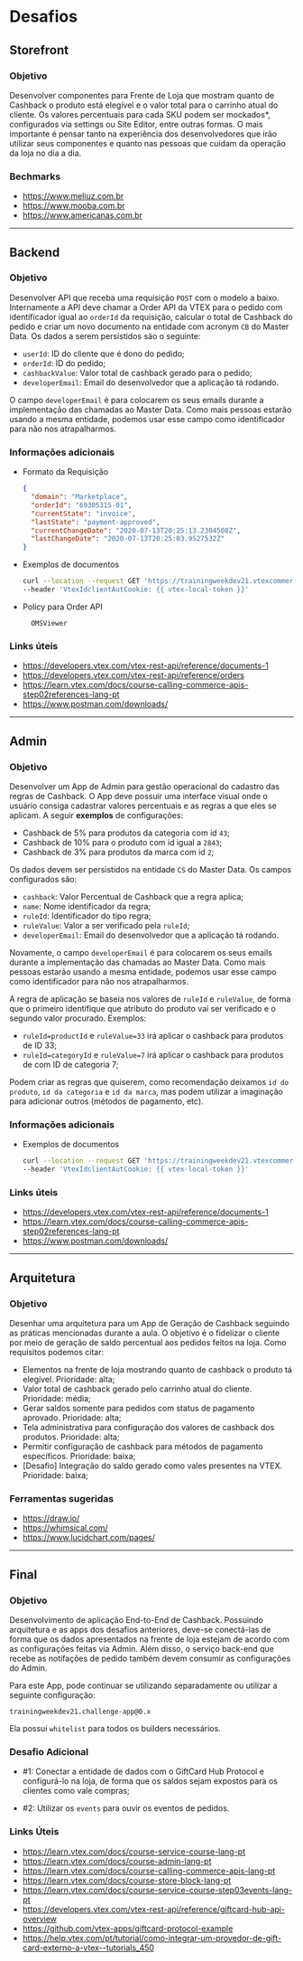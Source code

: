 # Desafios

## Storefront

### Objetivo
Desenvolver componentes para Frente de Loja que mostram quanto de Cashback o produto está elegível e o valor total para o carrinho atual do cliente. Os valores percentuais para cada SKU podem ser mockados*, configurados via settings ou Site Editor, entre outras formas. O mais importante é pensar tanto na experiência dos desenvolvedores que irão utilizar seus componentes e quanto nas pessoas que cuidam da operação da loja no dia a dia.

### Bechmarks
- https://www.meliuz.com.br
- https://www.mooba.com.br
- https://www.americanas.com.br

___

## Backend

### Objetivo
Desenvolver API que receba uma requisição `POST` com o modelo a baixo. Internamente a API deve chamar a Order API da VTEX para o pedido com identificador igual ao `orderId` da requisição, calcular o total de Cashback do pedido e criar um novo documento na entidade com acronym `CB` do Master Data. Os dados a serem persistidos são o seguinte:

- `userId`: ID do cliente que é dono do pedido;
- `orderId`: ID do pedido;
- `cashbackValue`: Valor total de cashback gerado para o pedido;
- `developerEmail`: Email do desenvolvedor que a aplicação tá rodando.

O campo `developerEmail` é para colocarem os seus emails durante a implementação das chamadas ao Master Data. Como mais pessoas estarão usando a mesma entidade, podemos usar esse campo como identificador para não nos atrapalharmos.

### Informações adicionais

* Formato da Requisição
    ```json
    {
      "domain": "Marketplace",
      "orderId": "69305315-01",
      "currentState": "invoice",
      "lastState": "payment-approved",
      "currentChangeDate": "2020-07-13T20:25:13.2304508Z",
      "lastChangeDate": "2020-07-13T20:25:03.9527532Z"
    }
    ```

* Exemplos de documentos
    ```bash
    curl --location --request GET 'https://trainingweekdev21.vtexcommercestable.com.br/api/dataentities/CB/search?_fields=developerEmail,userId,orderId,cashbackValue' \
    --header 'VtexIdclientAutCookie: {{ vtex-local-token }}'
    ```

* Policy para Order API

        OMSViewer

### Links úteis
- https://developers.vtex.com/vtex-rest-api/reference/documents-1
- https://developers.vtex.com/vtex-rest-api/reference/orders
- https://learn.vtex.com/docs/course-calling-commerce-apis-step02references-lang-pt
- https://www.postman.com/downloads/

___
## Admin

### Objetivo

Desenvolver um App de Admin para gestão operacional do cadastro das regras de Cashback. O App deve possuir uma interface visual onde o usuário consiga cadastrar valores percentuais e as regras a que eles se aplicam. A seguir **exemplos** de configurações:

- Cashback de 5% para produtos da categoria com id `43`;
- Cashback de 10% para o produto com id igual a `2843`;
- Cashback de 3% para produtos da marca com id `2`;

Os dados devem ser persistidos na entidade `CS` do Master Data. Os campos configurados são:

- `cashback`: Valor Percentual de Cashback que a regra aplica;
- `name`: Nome identificador da regra;
- `ruleId`: Identificador do tipo regra;
- `ruleValue`: Valor a ser verificado pela `ruleId`;
- `developerEmail`: Email do desenvolvedor que a aplicação tá rodando.

Novamente, o campo `developerEmail` é para colocarem os seus emails durante a implementação das chamadas ao Master Data. Como mais pessoas estarão usando a mesma entidade, podemos usar esse campo como identificador para não nos atrapalharmos.

A regra de aplicação se baseia nos valores de `ruleId` e `ruleValue`, de forma que o primeiro identifique que atributo do produto vai ser verificado e o segundo valor procurado. Exemplos:

- `ruleId=productId` e `ruleValue=33` irá aplicar o cashback para produtos de ID 33;
- `ruleId=categoryId` e `ruleValue=7` irá aplicar o cashback para produtos de com ID de categoria 7;

Podem criar as regras que quiserem, como recomendação deixamos `id do produto`, `id da categoria` e `id da marca`, mas podem utilizar a imaginação para adicionar outros (métodos de pagamento, etc).

### Informações adicionais

* Exemplos de documentos
    ```bash
    curl --location --request GET 'https://trainingweekdev21.vtexcommercestable.com.br/api/dataentities/CS/search?_fields=cashback,name,ruleId,ruleValue,developerEmail' \
    --header 'VtexIdclientAutCookie: {{ vtex-local-token }}'
    ```

### Links úteis
- https://developers.vtex.com/vtex-rest-api/reference/documents-1
- https://learn.vtex.com/docs/course-calling-commerce-apis-step02references-lang-pt
- https://www.postman.com/downloads/

___
## Arquitetura

### Objetivo
Desenhar uma arquitetura para um App de Geração de Cashback seguindo as práticas mencionadas durante a aula. O objetivo é o fidelizar o cliente por meio de geração de saldo percentual aos pedidos feitos na loja. Como requisitos podemos citar:

- Elementos na frente de loja mostrando quanto de cashback o produto tá elegível. Prioridade: alta;
- Valor total de cashback gerado pelo carrinho atual do cliente. Prioridade: média;
- Gerar saldos somente para pedidos com status de pagamento aprovado. Prioridade: alta;
- Tela administrativa para configuração dos valores de cashback dos produtos. Prioridade: alta;
- Permitir configuração de cashback para métodos de pagamento específicos. Prioridade: baixa;
- [Desafio] Integração do saldo gerado como vales presentes na VTEX. Prioridade: baixa;

### Ferramentas sugeridas

- https://draw.io/
- https://whimsical.com/
- https://www.lucidchart.com/pages/

___
## Final

### Objetivo
Desenvolvimento de aplicação End-to-End de Cashback. Possuindo arquitetura e as apps dos desafios anteriores, deve-se conectá-las de forma que os dados apresentados na frente de loja estejam de acordo com as configurações feitas via Admin. Além disso, o serviço back-end que recebe as notifações de pedido também devem consumir as configurações do Admin.

Para este App, pode continuar se utilizando separadamente ou utilizar a seguinte configuração:

    trainingweekdev21.challenge-app@0.x

Ela possui `whitelist` para todos os builders necessários.

### Desafio Adicional
- #1: Conectar a entidade de dados com o GiftCard Hub Protocol e configurá-lo na loja, de forma que os saldos sejam expostos para os clientes como vale compras;

- #2: Utilizar os `events` para ouvir os eventos de pedidos.

### Links Úteis

- https://learn.vtex.com/docs/course-service-course-lang-pt
- https://learn.vtex.com/docs/course-admin-lang-pt
- https://learn.vtex.com/docs/course-calling-commerce-apis-lang-pt
- https://learn.vtex.com/docs/course-store-block-lang-pt
- https://learn.vtex.com/docs/course-service-course-step03events-lang-pt
- https://developers.vtex.com/vtex-rest-api/reference/giftcard-hub-api-overview
- https://github.com/vtex-apps/giftcard-protocol-example
- https://help.vtex.com/pt/tutorial/como-integrar-um-provedor-de-gift-card-externo-a-vtex--tutorials_450